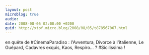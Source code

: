 ```yaml
---
layout: post
microblog: true
audio: 
date: 2008-08-05 02:00:00 +0200
guid: http://xtof.micro.blog/2008/08/05/t878567067.html
---
```

en quête de #CinemaParadiso : l'Avventura, Divorce à l'italienne, Le Guépard, Cadavres exquis, Kaos, Respiro... ? #Sicilissima !
